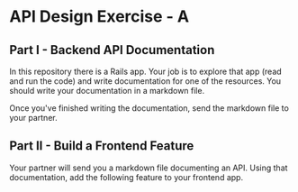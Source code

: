 # API Design Exercise - A

## Part I - Backend API Documentation

In this repository there is a Rails app. Your job is to explore that app (read and run the code) and write documentation for one of the resources. You should write your documentation in a markdown file.

Once you've finished writing the documentation, send the markdown file to your partner.

## Part II - Build a Frontend Feature

Your partner will send you a markdown file documenting an API. Using that documentation, add the following feature to your frontend app.
